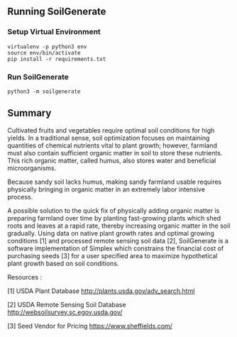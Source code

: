 ## Running SoilGenerate

### Setup Virtual Environment
```
virtualenv -p python3 env
source env/bin/activate
pip install -r requirements.txt
```

### Run SoilGenerate
```
python3 -m soilgenerate
```

## Summary

Cultivated fruits and vegetables require optimal soil conditions for high yields. In a traditional sense, soil optimization focuses on maintaining quantities of chemical nutrients vital to plant growth; however, farmland must also contain sufficient organic matter in soil to store these nutrients. This rich organic matter, called humus, also stores water and beneficial microorganisms. 

Because sandy soil lacks humus, making sandy farmland usable requires physically bringing in organic matter in an extremely labor intensive process.

A possible solution to the quick fix of physically adding organic matter is preparing farmland over time by planting fast-growing plants which shed roots and leaves at a rapid rate, thereby increasing organic matter in the soil gradually. Using data on native plant growth rates and optimal growing conditions [1] and processed remote sensing soil data [2], SoilGenerate is a software implementation of Simplex which constrains the financial cost of purchasing seeds [3] for a user specified area to maximize hypothetical plant growth based on soil conditions. 

Resources :

[1] USDA Plant Database http://plants.usda.gov/adv_search.html

[2] USDA Remote Sensing Soil Database http://websoilsurvey.sc.egov.usda.gov/  

[3] Seed Vendor for Pricing https://www.sheffields.com/

